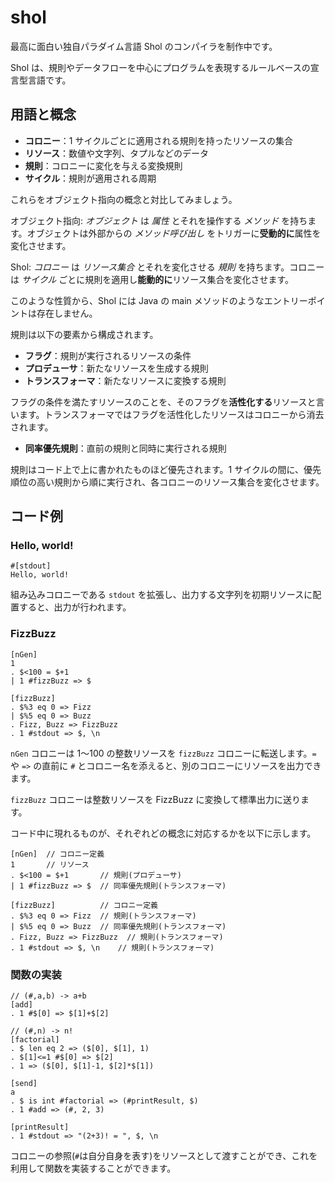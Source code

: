# shol

最高に面白い独自パラダイム言語 Shol のコンパイラを制作中です。

Shol は、規則やデータフローを中心にプログラムを表現するルールベースの宣言型言語です。

## 用語と概念

- **コロニー**：1 サイクルごとに適用される規則を持ったリソースの集合
- **リソース**：数値や文字列、タプルなどのデータ
- **規則**：コロニーに変化を与える変換規則
- **サイクル**：規則が適用される周期

これらをオブジェクト指向の概念と対比してみましょう。

オブジェクト指向: *オブジェクト* は *属性* とそれを操作する *メソッド* を持ちます。オブジェクトは外部からの *メソッド呼び出し* をトリガーに**受動的に**属性を変化させます。

Shol: *コロニー* は *リソース集合* とそれを変化させる *規則* を持ちます。コロニーは *サイクル* ごとに規則を適用し**能動的に**リソース集合を変化させます。

このような性質から、Shol には Java の main メソッドのようなエントリーポイントは存在しません。

規則は以下の要素から構成されます。

- **フラグ**：規則が実行されるリソースの条件
- **プロデューサ**：新たなリソースを生成する規則
- **トランスフォーマ**：新たなリソースに変換する規則

フラグの条件を満たすリソースのことを、そのフラグを**活性化する**リソースと言います。トランスフォーマではフラグを活性化したリソースはコロニーから消去されます。

- **同率優先規則**：直前の規則と同時に実行される規則

規則はコード上で上に書かれたものほど優先されます。1 サイクルの間に、優先順位の高い規則から順に実行され、各コロニーのリソース集合を変化させます。

## コード例

### Hello, world!

```
#[stdout]
Hello, world!
```

組み込みコロニーである `stdout` を拡張し、出力する文字列を初期リソースに配置すると、出力が行われます。

### FizzBuzz

```
[nGen]
1
. $<100 = $+1
| 1 #fizzBuzz => $

[fizzBuzz]
. $%3 eq 0 => Fizz
| $%5 eq 0 => Buzz
. Fizz, Buzz => FizzBuzz
. 1 #stdout => $, \n
```

`nGen` コロニーは 1〜100 の整数リソースを `fizzBuzz` コロニーに転送します。`=` や `=>` の直前に `#` とコロニー名を添えると、別のコロニーにリソースを出力できます。

`fizzBuzz` コロニーは整数リソースを FizzBuzz に変換して標準出力に送ります。

コード中に現れるものが、それぞれどの概念に対応するかを以下に示します。

```
[nGen]  // コロニー定義
1       // リソース
. $<100 = $+1       // 規則(プロデューサ)
| 1 #fizzBuzz => $  // 同率優先規則(トランスフォーマ)

[fizzBuzz]          // コロニー定義
. $%3 eq 0 => Fizz  // 規則(トランスフォーマ)
| $%5 eq 0 => Buzz  // 同率優先規則(トランスフォーマ)
. Fizz, Buzz => FizzBuzz  // 規則(トランスフォーマ)
. 1 #stdout => $, \n    // 規則(トランスフォーマ)
```

### 関数の実装

```
// (#,a,b) -> a+b
[add]
. 1 #$[0] => $[1]+$[2]

// (#,n) -> n!
[factorial]
. $ len eq 2 => ($[0], $[1], 1)
. $[1]<=1 #$[0] => $[2]
. 1 => ($[0], $[1]-1, $[2]*$[1])

[send]
a
. $ is int #factorial => (#printResult, $)
. 1 #add => (#, 2, 3)

[printResult]
. 1 #stdout => "(2+3)! = ", $, \n
```

コロニーの参照(`#`は自分自身を表す)をリソースとして渡すことができ、これを利用して関数を実装することができます。
